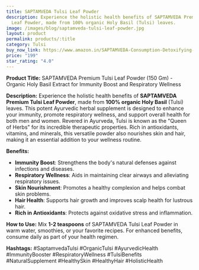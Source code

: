 ```yaml
---
title: SAPTAMVEDA Tulsi Leaf Powder
description: Experience the holistic health benefits of SAPTAMVEDA Premium Tulsi
  Leaf Powder, made from 100% organic Holy Basil (Tulsi) leaves.
image: /images/blog/saptamveda-tulsi-leaf-powder.jpg
layout: product
permalink: products/:title
category: Tulsi
buy_now_link: https://www.amazon.in/SAPTAMVEDA-Consumption-Detoxifying-Cleansing-Immunity/dp/B08KHQCLPR/ref=sr_1_38?crid=1WSOVR85O2K5K&tag=m0150-21
price: "199"
star_rating: "4.0"
---
```

**Product Title:** SAPTAMVEDA Premium Tulsi Leaf Powder (150 Gm) - Organic Holy Basil Extract for Immunity Boost and Respiratory Wellness

**Description:**
Experience the holistic health benefits of **SAPTAMVEDA Premium Tulsi Leaf Powder**, made from **100% organic Holy Basil** (Tulsi) leaves. This potent Ayurvedic herbal supplement is designed to enhance your immunity, promote respiratory wellness, and support overall health for both men and women. Revered in Ayurveda, Tulsi is known as the "Queen of Herbs" for its incredible therapeutic properties. Rich in antioxidants, vitamins, and minerals, this versatile powder also nourishes skin and hair, making it an essential addition to your wellness routine.

**Benefits:**
- **Immunity Boost**: Strengthens the body's natural defenses against infections and diseases.
- **Respiratory Wellness**: Aids in maintaining clear airways and alleviating respiratory issues.
- **Skin Nourishment**: Promotes a healthy complexion and helps combat skin problems.
- **Hair Health**: Supports hair growth and improves scalp health for lustrous hair.
- **Rich in Antioxidants**: Protects against oxidative stress and inflammation.

**How to Use:**
Mix **1-2 teaspoons** of SAPTAMVEDA Tulsi Leaf Powder in warm water, smoothies, or your favorite recipes. For enhanced benefits, consume daily as part of your health regimen.

**Hashtags:**
#SaptamvedaTulsi #OrganicTulsi #AyurvedicHealth #ImmunityBooster #RespiratoryWellness #TulsiBenefits #NaturalSupplement #HealthySkin #HealthyHair #HolisticHealth
